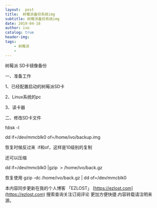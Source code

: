 ```yaml
---
layout:  post
title:  树莓派备份系统img
subtitle: 树莓派备份系统img 
date: 2019-04-18
author: ivo
catalog: true
header-img:
tags:
    - 树莓派
    - 
---
```

树莓派 SD卡镜像备份

一、准备工作

1、已经配置启动的树莓派SD卡

2、Linux系统的pc

3、读卡器

二、修改SD卡文件

fdisk -l

dd if=/dev/mmcblk0 of=/home/ivo/backup.img

恢复时候反过来  if和of，这样是10级别的复制

还可以压缩

dd if=/dev/mmcblk0 |gzip  > /home/ivo/back.gz

恢复使用 gzip -dc /home/ivo/back.gz | dd of=/dev/mmcblk0


本内容同步更新在我的个人博客 「EZLOST」 [https://ezlost.com](https://ezlost.com)  搜索查询关注订阅评论 更加方便快捷.内容转载请注明来源。

